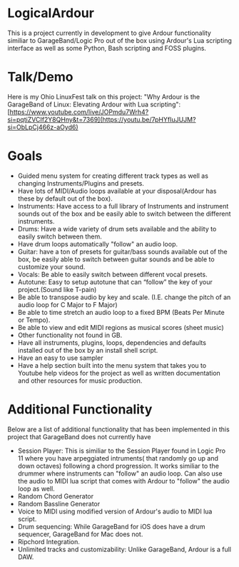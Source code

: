 # LogicalArdour
This is a project currently in development to give Ardour functionality similiar to GarageBand/Logic Pro out of the box using Ardour's Lua scripting interface as well as some Python, Bash scripting and FOSS plugins.

# Talk/Demo
Here is my Ohio LinuxFest talk on this project: "Why Ardour is the GarageBand of Linux: Elevating Ardour with Lua scripting": [https://www.youtube.com/live/JOPmdu7Wrh4?si=pqtiZVCIf2Y8QHny&t=7369](https://youtu.be/7pHYfIuJUJM?si=ObLpCj466z-aOyd6)

# Goals
* Guided menu system for creating different track types as well as changing Instruments/Plugins and presets.
* Have lots of MIDI/Audio loops available at your disposal(Ardour has these by default out of the box).
* Instruments: Have access to a full library of Instruments and instrument sounds out of the box and be easily able to switch
between the different instruments.
* Drums: Have a wide variety of drum sets available and the ability to easily switch between them.
* Have drum loops automatically "follow" an audio loop.
* Guitar: have a ton of presets for guitar/bass sounds available out of the box, be easily able to switch between guitar sounds and
 be able to customize your sound.
* Vocals: Be able to easily switch between different vocal presets.
* Autotune: Easy to setup autotune that can “follow” the key of your project.(Sound like T-pain)
* Be able to transpose audio by key and scale. (I.E. change the pitch of an audio loop for C Major to F Major)
* Be able to time stretch an audio loop to a fixed BPM (Beats Per Minute or Tempo).
* Be able to view and edit MIDI regions as musical scores (sheet music)
* Other functionality not found in GB.
* Have all instruments, plugins, loops, dependencies and defaults installed out of the box by an install shell script.
* Have an easy to use sampler
* Have a help section built into the menu system that takes you to Youtube help videos for the project as well as written documentation and other resources for music production. 

# Additional Functionality
Below are a list of additional functionality that has been implemented in this project that GarageBand does not currently have
* Session Player: This is similiar to the Session Player found in Logic Pro 11 where you have arpeggiated intruments( that randomly go up and down octaves) following a chord progression. It works similiar to the drummer where instruments can "follow" an audio loop. Can also use the audio to MIDI lua script that comes with Ardour to "follow" the audio loop as well.
* Random Chord Generator
* Random Bassline Generator
* Voice to MIDI using modified version of Ardour's audio to MIDI lua script.
* Drum sequencing: While GarageBand for iOS does have a drum sequencer, GarageBand for Mac does not.
* Ripchord Integration.
* Unlimited tracks and customizability: Unlike GarageBand, Ardour is a full DAW.


